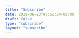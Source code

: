 ```yaml
---
title: "Subscribe"
date: 2019-06-23T07:51:54+08:00
draft: false
type: "subscribe"
layout: "subscribe"
---
```

